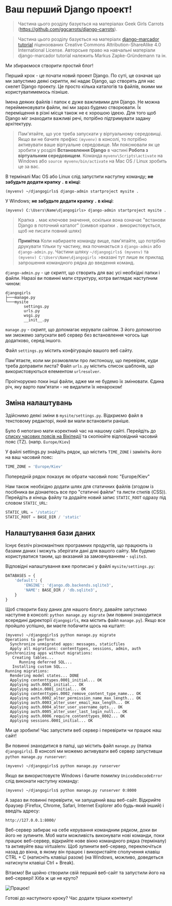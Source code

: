 # Ваш перший Django проект!

> Частина цього розділу базується на матеріалах Geek Girls Carrots (https://github.com/ggcarrots/django-carrots).

> Частина цього розділу базується на матеріалх [django-marcador tutorial](http://django-marcador.keimlink.de/)
ліцензованих Creative Commons Attribution-ShareAlike 4.0 International License.
Авторське право на навчальні матеріали django-marcador tutorial належить
Markus Zapke-Gründemann та ін.

Ми збираємося створити простий блог!

Перший крок - це почати новий проект Django. По суті, це означає що ми запустимо деякі скрипти, які надає Django, що створять для нас скелет Django проекту. Це просто кілька каталогів та файлів, якими ми користуватимемось пізніше.

Імена деяких файлів і папок є дуже важливими для Django. Не можна перейменовувати файли, які ми зараз будемо створювати. Їх переміщення в різні місця також не є хорошою ідеєю. Для того щоб Django міг знаходити важливі речі, потрібно підтримувати задану архітектуру.

> Пам'ятайте, що усе треба запускати у віртуальному середовищі. Якщо ви не бачите префікс `(myvenv)` в консолі, то потрібно активувати ваше віртуальне середовище. Ми пояснювали як це зробити у розділі __Встановлення Django__ в частині __Робота з віртуальним середовищем__.
Команда `myvenv\Scripts\activate` на Windows або `source myvenv/bin/activate` на Mac OS / Linux зробить це за вас.

В терміналі Mac OS або Linux слід запустити наступну команду; **не забудьте додати крапку `.` в кінці**:

    (myvenv) ~/djangogirls$ django-admin startproject mysite .

У Windows; **не забудьте додати крапку `.` в кінці**:

    (myvenv) C:\Users\Name\djangogirls> django-admin startproject mysite .

> Крапка `.` має ключове значення, оскільки вона означає "встанови Django в поточний каталог" (символ крапки `.` використовується, щоб не писати повний шлях)

> **Примітка** Коли набираете команду вище, пам'ятайте, що потрібно друкувати тільки ту частину, яка починається з `django-admin` або `django-admin.py`.
Частини шляху `~/djangogirls$ (myvenv)` та `(myvenv) C:\Users\Name\djangogirls >`вказані тут лише
як приклад запрошення командного рядка до введення команд.

`django-admin.py` - це скрипт, що створить для вас усі необхідні папки і файли. Наразі ви повинні мати структуру, котра виглядає наступним чином:

    djangogirls
    ├───manage.py
    └───mysite
            settings.py
            urls.py
            wsgi.py
            __init__.py


`manage.py` - скрипт, що допомагає керувати сайтом. З його допомогою ми зможемо запускати веб сервер без встановлення чогось іще додатково, серед іншого.

Файл `settings.py` містить конфігурацію вашого веб сайту.

Пам'ятаєте, коли ми розмовляли про листоношу, що перевіряє, куди треба доправити листа? Файл `urls.py` містить список шаблонів, що використовуються елементом `urlresolver`.

Проігноруємо поки інші файли, адже ми не будемо їх змінювати. Єдина річ, яку варто пам'ятати - не видалити їх ненароком!


## Зміна налаштувань

Здійснимо деякі зміни в `mysite/settings.py`. Відкриємо файл в текстовому редакторі, який ви мали встановити раніше.

Було б непогано мати коректний час на нашому сайті. Перейдіть до [списку часових поясів на Вікіпедії](https://en.wikipedia.org/wiki/List_of_tz_database_time_zones) та скопіюйте відповідний часовий пояс (TZ). (напр. `Europe/Kiev`)

У файлі settings.py знайдіть рядок, що містить `TIME_ZONE` і замініть його на ваш часовий пояс:

```python
TIME_ZONE = 'Europe/Kiev'
```

Попередній рядок показує як обрати часовий пояс "Europe/Kiev"


Нам також необхідно додати шлях для статичних файлів (згодом із посібника ви дізнаетесь все про "статичні файли" та листи стилів (CSS)). Перейдіть *в кінець* файлу та додайте новий запис `STATIC_ROOT` одразу під словом `STATIC_URL`:

```python
STATIC_URL = '/static/'
STATIC_ROOT = BASE_DIR / 'static'
```


## Налаштування бази даних

Існує безліч різноманітних програмних продуктів, що працюють із базами даних і можуть зберігати дані для вашого сайту. Ми будемо користуватися таким, що вказаний за замовчуванням - `sqlite3`.

Відповідні налаштування вже прописані у файлі `mysite/settings.py`:

```python
DATABASES = {
    'default': {
        'ENGINE': 'django.db.backends.sqlite3',
        'NAME': BASE_DIR / 'db.sqlite3',
    }
}
```

Щоб створити базу даних для нашого блогу, давайте запустимо наступне в консолі: `python manage.py migrate` (ми повинні знаходитися всередині директорії `djangogirls`, яка містить файл `manage.py`). Якщо все пройшло успішно, ви маєте побачити щось на кшталт:

    (myvenv) ~/djangogirls$ python manage.py migrate
    Operations to perform:
      Synchronize unmigrated apps: messages, staticfiles
      Apply all migrations: contenttypes, sessions, admin, auth
    Synchronizing apps without migrations:
       Creating tables...
          Running deferred SQL...
       Installing custom SQL...
    Running migrations:
      Rendering model states... DONE
      Applying contenttypes.0001_initial... OK
      Applying auth.0001_initial... OK
      Applying admin.0001_initial... OK
      Applying contenttypes.0002_remove_content_type_name... OK
      Applying auth.0002_alter_permission_name_max_length... OK
      Applying auth.0003_alter_user_email_max_length... OK
      Applying auth.0004_alter_user_username_opts... OK
      Applying auth.0005_alter_user_last_login_null... OK
      Applying auth.0006_require_contenttypes_0002... OK
      Applying sessions.0001_initial... OK

Ми це зробили! Час запустити веб сервер і перевірити чи працює наш сайт!

Ви повинні знаходитися в папці, що містить файл `manage.py` (папка `djangogirls`). В консолі ми можемо активувати веб сервер запустивши `python manage.py runserver`:

    (myvenv) ~/djangogirls$ python manage.py runserver

Якщо ви використовуєте Windows і бачите помилку `UnicodeDecodeError` слід виконати наступну команду:

    (myvenv) ~/djangogirls$ python manage.py runserver 0:8000


А зараз ви повинні перевірити, чи запущений ваш веб-сайт. Відкрийте браузер (Firefox, Chrome, Safari, Internet Explorer або будь-який інший) і введіть адресу:

    http://127.0.0.1:8000/

Веб-сервер забирає на себе керування командним рядком, доки ви його не зупините. Моб мати можливість виконувати нові команди, поки працює веб-сервер, відкрийте нове вікно командного рядка (терміналу) та активуйте ваш virtualenv. Щоб зупинити веб-сервер, переключіться назад до вікна, в якому він працює і використайте сполучення клавіш CTRL + C (натисніть клавіші разом) (на Windows, можливо, доведеться натиснути клавіші Ctrl + Break).

Вітаємо! Ви щойно створили свій перший веб-сайт та запустили його на веб-сервері! Хіба ж це не круто?

![Працює!](images/it_worked2.png)

Готові до наступного кроку? Час додати трішки контенту!
